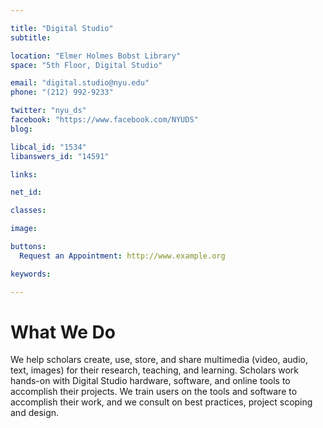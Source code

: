 ```yaml
---

title: "Digital Studio"
subtitle: 

location: "Elmer Holmes Bobst Library"
space: "5th Floor, Digital Studio"

email: "digital.studio@nyu.edu"
phone: "(212) 992-9233"

twitter: "nyu_ds"
facebook: "https://www.facebook.com/NYUDS"
blog:

libcal_id: "1534"
libanswers_id: "14591"

links:

net_id: 

classes:

image: 

buttons:
  Request an Appointment: http://www.example.org

keywords:

---
```


# What We Do

We help scholars create, use, store, and share multimedia (video, audio, text, images) for their research, teaching, and learning. Scholars work hands-on with Digital Studio hardware, software, and online tools to accomplish their projects. We train users on the tools and software to accomplish their work, and we consult on best practices, project scoping and design.
